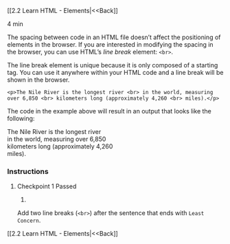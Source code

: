 [[2.2 Learn HTML - Elements|<<Back]]

4 min

The spacing between code in an HTML file doesn’t affect the positioning of elements in the browser. If you are interested in modifying the spacing in the browser, you can use HTML’s _line break_ element: `<br>`.

The line break element is unique because it is only composed of a starting tag. You can use it anywhere within your HTML code and a line break will be shown in the browser.

```
<p>The Nile River is the longest river <br> in the world, measuring over 6,850 <br> kilometers long (approximately 4,260 <br> miles).</p>
```

The code in the example above will result in an output that looks like the following:

The Nile River is the longest river  
in the world, measuring over 6,850  
kilometers long (approximately 4,260  
miles).

### Instructions

1. Checkpoint 1 Passed
    
    1.
    
    Add two line breaks (`<br>`) after the sentence that ends with `Least Concern`.

[[2.2 Learn HTML - Elements|<<Back]]